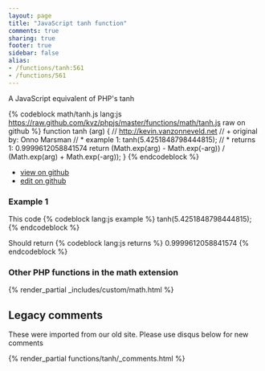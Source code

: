 ```yaml
---
layout: page
title: "JavaScript tanh function"
comments: true
sharing: true
footer: true
sidebar: false
alias:
- /functions/tanh:561
- /functions/561
---
```

<!-- Generated by Rakefile:build -->
A JavaScript equivalent of PHP's tanh

{% codeblock math/tanh.js lang:js https://raw.github.com/kvz/phpjs/master/functions/math/tanh.js raw on github %}
function tanh (arg) {
  // http://kevin.vanzonneveld.net
  // +   original by: Onno Marsman
  // *     example 1: tanh(5.4251848798444815);
  // *     returns 1: 0.9999612058841574
  return (Math.exp(arg) - Math.exp(-arg)) / (Math.exp(arg) + Math.exp(-arg));
}
{% endcodeblock %}

 - [view on github](https://github.com/kvz/phpjs/blob/master/functions/math/tanh.js)
 - [edit on github](https://github.com/kvz/phpjs/edit/master/functions/math/tanh.js)

### Example 1
This code
{% codeblock lang:js example %}
tanh(5.4251848798444815);
{% endcodeblock %}

Should return
{% codeblock lang:js returns %}
0.9999612058841574
{% endcodeblock %}


### Other PHP functions in the math extension
{% render_partial _includes/custom/math.html %}
## Legacy comments
These were imported from our old site. Please use disqus below for new comments
<div style="overflow-y: scroll; max-height: 500px;">
{% render_partial functions/tanh/_comments.html %}
</div>
